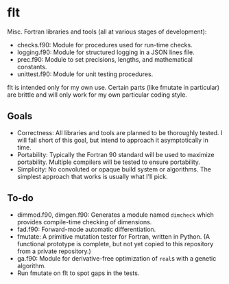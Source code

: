# flt

Misc. Fortran libraries and tools (all at various stages of development):

- checks.f90: Module for procedures used for run-time checks.
- logging.f90: Module for structured logging in a JSON lines file.
- prec.f90: Module to set precisions, lengths, and mathematical constants.
- unittest.f90: Module for unit testing procedures.

flt is intended only for my own use. Certain parts (like fmutate in particular) are brittle and will only work for my own particular coding style.

## Goals

- Correctness: All libraries and tools are planned to be thoroughly tested. I will fall short of this goal, but intend to approach it asymptotically in time.
- Portability: Typically the Fortran 90 standard will be used to maximize portability. Multiple compilers will be tested to ensure portability.
- Simplicity: No convoluted or opaque build system or algorithms. The simplest approach that works is usually what I'll pick.

## To-do

- dimmod.f90, dimgen.f90: Generates a module named `dimcheck` which provides compile-time checking of dimensions.
- fad.f90: Forward-mode automatic differentiation.
- fmutate: A primitive mutation tester for Fortran, written in Python. (A functional prototype is complete, but not yet copied to this repository from a private repository.)
- ga.f90: Module for derivative-free optimization of `real`s with a genetic algorithm.
- Run fmutate on flt to spot gaps in the tests.

